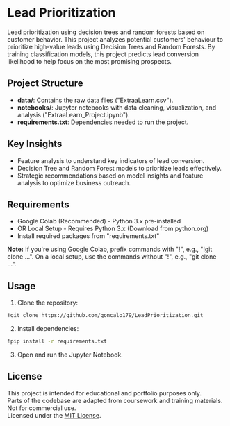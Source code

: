 
# Lead Prioritization

Lead prioritization using decision trees and random forests based on customer behavior.
This project analyzes potential customers' behaviour to prioritize high-value leads using Decision Trees and Random Forests.
By training classification models, this project predicts lead conversion likelihood to help focus on the most promising prospects.

## Project Structure
- **data/**: Contains the raw data files ("ExtraaLearn.csv").
- **notebooks/**: Jupyter notebooks with data cleaning, visualization, and analysis ("ExtraaLearn_Project.ipynb").
- **requirements.txt**: Dependencies needed to run the project.

## Key Insights
- Feature analysis to understand key indicators of lead conversion.
- Decision Tree and Random Forest models to prioritize leads effectively.
- Strategic recommendations based on model insights and feature analysis to optimize business outreach.


## Requirements
- Google Colab (Recommended) - Python 3.x pre-installed
- OR Local Setup - Requires Python 3.x (Download from python.org)
- Install required packages from "requirements.txt"

**Note:** If you're using Google Colab, prefix commands with "!", e.g., "!git clone ...". On a local setup, use the commands without "!", e.g., "git clone ...".


## Usage
1. Clone the repository:
 
```bash
!git clone https://github.com/goncalo179/LeadPrioritization.git
```

2. Install dependencies:
    
```bash
!pip install -r requirements.txt
```

3. Open and run the Jupyter Notebook.

## License

This project is intended for educational and portfolio purposes only.  
Parts of the codebase are adapted from coursework and training materials.  
Not for commercial use.  
Licensed under the [MIT License](LICENSE).
